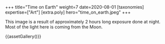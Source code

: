 +++
title="Time on Earth"
weight=7
date=2020-08-01
[taxonomies]
expertise=["Art"]
[extra.poly]
hero="time_on_earth.jpeg"
+++

This image is a result of approximately 2 hours long exposure done at night. Most of the light here is coming from the Moon.

{{assetGallery()}}